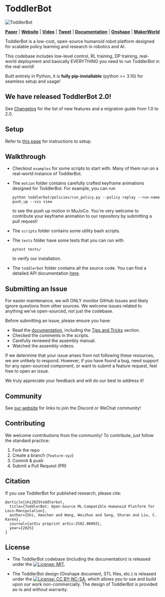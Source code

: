 # ToddlerBot

![ToddlerBot](docs/_static/banner.png)

**[Paper](https://arxiv.org/abs/2502.00893)** |
**[Website](https://toddlerbot.github.io/)** |
**[Video](https://youtu.be/A43QxHSgLyM)** | 
**[Tweet](https://x.com/HaochenShi74/status/1886599720279400732)** |
**[Documentation](https://hshi74.github.io/toddlerbot)** |
**[Onshape](https://cad.onshape.com/documents/565bc33af293a651f66e88d2)** |
**[MakerWorld](https://makerworld.com/en/models/1733983)**

ToddlerBot is a low-cost, open-source humanoid robot platform designed for scalable policy learning and research in robotics and AI.

This codebase includes low-level control, RL training, DP training, real-world deployment and basically EVERYTHING you need to run ToddlerBot in the real world!

Built entirely in Python, it is **fully pip-installable** (python >= 3.10) for seamless setup and usage!

## We have released ToddlerBot 2.0!
See [Changelog](CHANGELOG.md) for the list of new features and a migration guide from 1.0 to 2.0.

## Setup
Refer to [this page](https://hshi74.github.io/toddlerbot/software/01_setup.html) for instructions to setup.


## Walkthrough

- Checkout `examples` for some scripts to start with. Many of them run on a real-world instance of ToddlerBot.

- The `motion` folder contains carefully crafted keyframe animations designed for ToddlerBot. For example, you can run

    ```
    python toddlerbot/policies/run_policy.py --policy replay --run-name push_up --vis view
    ```

    to see the push up motion in MuJoCo. You're very welcome to contribute your keyframe animation to our repository by
    submitting a pull request!

- The `scripts` folder contains some utility bash scripts.

- The `tests` folder have some tests that you can run with 

    ```
    pytest tests/
    ``` 

    to verify our installation.

- The `toddlerbot` folder contains all the source code. You can find a detailed API documentation [here](https://hshi74.github.io/toddlerbot/sections/06_api.html).


## Submitting an Issue
For easier maintenance, we will ONLY monitor GitHub Issues and likely ignore questions from other sources.
We welcome issues related to anything we’ve open-sourced, not just the codebase.

Before submitting an issue, please ensure you have:
- Read the [documentation](https://hshi74.github.io/toddlerbot), including the [Tips and Tricks](https://hshi74.github.io/toddlerbot/sections/05_tips_and_tricks.html) section.
- Checked the comments in the scripts.
- Carefully reviewed the assembly manual.
- Watched the assembly videos.

If we determine that your issue arises from not following these resources, we are unlikely to respond. 
However, if you have found a bug, need support for any open-sourced component, or want to submit a feature request, 
feel free to open an issue.

We truly appreciate your feedback and will do our best to address it!

## Community

See [our website](https://toddlerbot.github.io/) for links to join the Discord or WeChat community!

## Contributing  

We welcome contributions from the community! To contribute, just follow the standard practice:
1. Fork the repo  
2. Create a branch (`feature-xyz`)  
3. Commit & push  
4. Submit a Pull Request (PR)  

## Citation
If you use ToddlerBot for published research, please cite:
```
@article{shi2025toddlerbot,
  title={ToddlerBot: Open-Source ML-Compatible Humanoid Platform for Loco-Manipulation},
  author={Shi, Haochen and Wang, Weizhuo and Song, Shuran and Liu, C. Karen},
  journal={arXiv preprint arXiv:2502.00893},
  year={2025}
}
```

## License  

- The ToddlerBot codebase (including the documentation) is released under the [![License: MIT](https://img.shields.io/badge/License-MIT-blue.svg)](LICENSE).

- The ToddlerBot design (Onshape document, STL files, etc.) is released under the [![License: CC BY-NC-SA](https://img.shields.io/badge/License-CC%20BY--NC--SA-lightgrey.svg)](https://creativecommons.org/licenses/by-nc-sa/4.0/), which allows you to use and build upon our work non-commercially.
The design of ToddlerBot is provided as-is and without warranty.